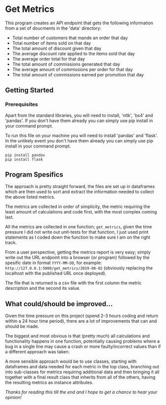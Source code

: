 # Get Metrics

This program creates an API endpoint that gets the following information from a set of doucments in the 'data' directory:

* Total number of customers that mande an order that day
* Total number of items sold on that day
* The total amount of discount given that day
* The average discount rate applied to the items sold that day
* The average order total for that day
* The total amount of commissions generated that day
* The average amount of commissions per order for that day
* The total amount of commissions earned per promotion that day

## Getting Started

### Prerequisites 

Apart from the standard libraries, you will need to install, 'nltk', 'bs4' and 'pandas'. If you don't have them already you can simply use pip install in your command prompt.

To run this file on your machine you will need to install 'pandas' and 'flask'. In the unlikely event you don't have them already you can simply use pip install in your command prompt.

```
pip install pandas
pip install flask
```
## Program Spesifics

The approach is pretty straight forward, the files are set up in dataframes which are then used to sort and extract the information needed to collect the above listed metrics.

The metrics are collected in order of simplicity, the metric requiring the least amount of calculations and code first, with the most complex coming last.

All the metrics are collected in one function; `get_metrics`, given the time pressure I did not write out unit-tests for that function, I just used print statements as I coded down the function to make sure I am on the right track.

From a user perspective, getting the metrics report is very easy; simply write out the URL endpoint into a browser (or program) followed by the spesific date in format `YYYY-MM-DD`, for example: `http://127.0.0.1:5000/get_metrics/2019-08-02` (obviously replacing the localhost with the published URL once deployed).

The file that is returned is a csv file with the first column the metric description and the second its value.

## What could/should be improved...

Given the time pressure on this project (spend 2-3 hours coding and return within a 24 hour time period), there are a lot of improvements that can and should be made.

The biggest and most obvious is that (pretty much) all calculations and functionality happens in one function, potentially causing problems where a bug in a single line may cause a crash or more faulty/incorrect values than if a different approach was taken.

A more sensible approach would be to use classes, starting with dataframes and data needed for each metric in the top class, branching out into sub-classes for metrics requiring additional data and then bringing it all together with a final result class that inherits from all of the others, having the resulting metrics as instance attributes.

*Thanks for reading this till the end and I hope to get a chance to hear your opinion!*
